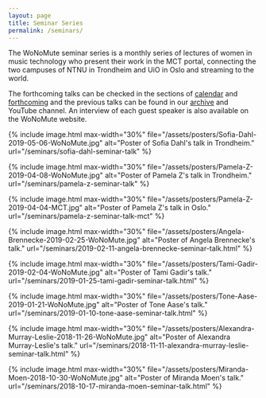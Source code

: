 ```yaml
---
layout: page
title: Seminar Series
permalink: /seminars/
---
```


The WoNoMute seminar series is a monthly series of lectures of women in music technology who present their work in the MCT portal, connecting the two campuses of NTNU in Trondheim and UiO in Oslo and streaming to the world.

The forthcoming talks can be checked in the sections of [calendar](/seminars/calendar/) and [forthcoming](/seminars/forthcoming/) and the previous talks can be found in our [archive](/seminars/past/) and YouTube channel. An interview of each guest speaker is also available on the WoNoMute website.

<div id="posters">

{% include image.html
max-width="30%" file="/assets/posters/Sofia-Dahl-2019-05-06-WoNoMute.jpg" alt="Poster of Sofia Dahl's talk in Trondheim." url="/seminars/sofia-dahl-seminar-talk"
%}

{% include image.html
max-width="30%" file="/assets/posters/Pamela-Z-2019-04-08-WoNoMute.jpg" alt="Poster of Pamela Z's talk in Trondheim." url="/seminars/pamela-z-seminar-talk"
%}

{% include image.html
max-width="30%" file="/assets/posters/Pamela-Z-2019-04-04-MCT.jpg" alt="Poster of Pamela Z's talk in Oslo." url="/seminars/pamela-z-seminar-talk-mct"
%}

{% include image.html
max-width="30%" file="/assets/posters/Angela-Brennecke-2019-02-25-WoNoMute.jpg" alt="Poster of Angela Brennecke's talk." url="/seminars/2019-02-11-angela-brennecke-seminar-talk.html"
%}

{% include image.html
max-width="30%" file="/assets/posters/Tami-Gadir-2019-02-04-WoNoMute.jpg" alt="Poster of Tami Gadir's talk." url="/seminars/2019-01-25-tami-gadir-seminar-talk.html"
%}

{% include image.html
max-width="30%" file="/assets/posters/Tone-Aase-2019-01-21-WoNoMute.jpg" alt="Poster of Tone Aase's talk." url="/seminars/2019-01-10-tone-aase-seminar-talk.html"
%}

{% include image.html
max-width="30%" file="/assets/posters/Alexandra-Murray-Leslie-2018-11-26-WoNoMute.jpg" alt="Poster of Alexandra Murray-Leslie's talk."
url="/seminars/2018-11-11-alexandra-murray-leslie-seminar-talk.html"
%}

{% include image.html
max-width="30%" file="/assets/posters/Miranda-Moen-2018-10-30-WoNoMute.jpg" alt="Poster of Miranda Moen's talk."
url="/seminars/2018-10-17-miranda-moen-seminar-talk.html"
%}

</div>
